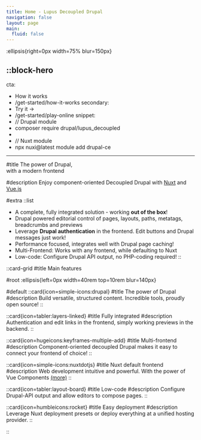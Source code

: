 ```yaml
---
title: Home - Lupus Decoupled Drupal
navigation: false
layout: page
main:
  fluid: false
---
```


:ellipsis{right=0px width=75% blur=150px}

::block-hero
---
cta:
  - How it works
  - /get-started/how-it-works
secondary:
  - Try it →
  - /get-started/play-online
snippet:
  - // Drupal module
  - composer require drupal/lupus_decoupled
  -
  - // Nuxt module
  - npx nuxi@latest module add drupal-ce
---

#title
The power of Drupal, <br> with a modern frontend

#description
Enjoy component-oriented Decoupled Drupal with [Nuxt](https://nuxt.com) and [Vue.js](https://vuejs.org)

#extra
  ::list
  - A complete, fully integrated solution - working **out of the box**!
  - Drupal powered editorial control of pages, layouts, paths, metatags, breadcrumbs and previews
  - Leverage **Drupal authentication** in the frontend. Edit buttons and Drupal messages just work!
  - Performance focused, integrates well with Drupal page caching!
  - Multi-Frontend: Works with any frontend, while defaulting to Nuxt
  - Low-code: Configure Drupal API output, no PHP-coding required!
::

::card-grid
#title
Main features

#root
:ellipsis{left=0px width=40rem top=10rem blur=140px}

#default
  ::card{icon=simple-icons:drupal}
  #title
  The power of Drupal
  #description
  Build versatile, structured content. Incredible tools, proudly open source!
  ::

  ::card{icon=tabler:layers-linked}
  #title
  Fully integrated
  #description
    Authentication and edit links in the frontend, simply working previews in the backend.
  ::

  ::card{icon=hugeicons:keyframes-multiple-add}
  #title
  Multi-frontend
  #description
  Component-oriented decoupled Drupal makes it easy to connect your frontend of choice!
  ::

  ::card{icon=simple-icons:nuxtdotjs}
  #title
  Nuxt default frontend
  #description
  Web development intuitive and powerful. With the power of Vue Components [(more)](https://nuxt.com)
  ::

  ::card{icon=tabler:layout-board}
  #title
  Low-code
  #description
  Configure Drupal-API output and allow editors to compose pages.
  ::

  ::card{icon=humbleicons:rocket}
  #title
  Easy deployment
  #description
  Leverage Nuxt deployment presets or deploy everything at a unified hosting provider.
  ::

::

